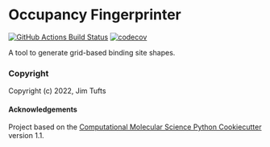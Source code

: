 Occupancy Fingerprinter
==============================
[//]: # (Badges)
[![GitHub Actions Build Status](https://github.com/jimtufts/occupancy_fingerprinter/workflows/CI/badge.svg)](https://github.com/jimtufts/occupancy_fingerprinter/actions?query=workflow%3ACI)
[![codecov](https://codecov.io/gh/jimtufts/occupancy_fingerprinter/branch/main/graph/badge.svg)](https://codecov.io/gh/jimtufts/occupancy_fingerprinter/branch/main)


A tool to generate grid-based binding site shapes.

### Copyright

Copyright (c) 2022, Jim Tufts


#### Acknowledgements
 
Project based on the 
[Computational Molecular Science Python Cookiecutter](https://github.com/molssi/cookiecutter-cms) version 1.1.
